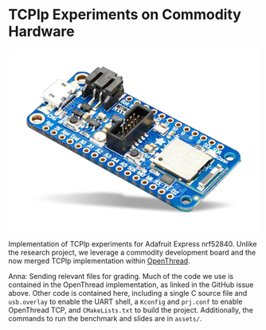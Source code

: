 # TCPlp Experiments on Commodity Hardware

![Adafruit Express nRF52840 Board](assets/adafruit_feather_express_nrf52840.png)

Implementation of TCPlp experiments for Adafruit Express nrf52840. Unlike the research project, we leverage a commodity development board and the now merged TCPlp implementation within [OpenThread](https://github.com/openthread/openthread/pull/6650#issuecomment-1027330004).

Anna: Sending relevant files for grading. Much of the code we use is contained in the OpenThread implementation, as linked in the GitHub issue above. Other code is contained here, including a single C source file and ``usb.overlay`` to enable the UART shell, a ``Kconfig`` and ``prj.conf`` to enable OpenThread TCP, and ``CMakeLists.txt`` to build the project. Additionally, the commands to run the benchmark and slides are in ``assets/``.

